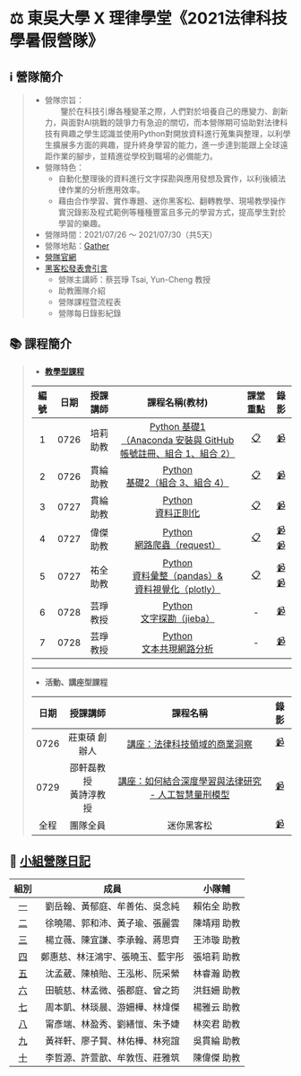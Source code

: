 # :balance_scale: 東吳大學 X 理律學堂《2021法律科技學暑假營隊》

## :information_source: 營隊簡介  
> * 營隊宗旨：  
> &emsp;&emsp;鑒於在科技引爆各種變革之際，人們對於培養自己的應變力、創新力，與面對AI挑戰的競爭力有急迫的關切，而本營隊期可協助對法律科技有興趣之學生認識並使用Python對開放資料進行蒐集與整理，以利學生擴展多方面的興趣，提升終身學習的能力，進一步達到能跟上全球遠距作業的腳步，並精進從學校到職場的必備能力。  
> * 營隊特色：  
>   * 自動化整理後的資料進行文字探勘與應用發想及實作，以利後續法律作業的分析應用效率。  
>   * 藉由合作學習、實作專題、迷你黑客松、翻轉教學、現場教學操作實況錄影及程式範例等種種豐富且多元的學習方式，提高學生對於學習的樂趣。
> * 營隊時間：2021/07/26 ～ 2021/07/30（共5天）  
> * 營隊地點：[Gather](https://reurl.cc/dGOAnD)
> * [營隊官網](https://sites.google.com/view/lawtechscu)  
> * [黑客松發表會引言](https://docs.google.com/presentation/d/e/2PACX-1vS7ghw_l1rrjwp5Qeu_ZIS27dl4Hyy-ZlfoaYJMNY_AErZX1pShsaalPA0rLL9L-KyV6Tknjqmjn1S4/pub?start=false&loop=false&delayms=3000)
>   * 營隊主講師：蔡芸琤 Tsai, Yun-Cheng 教授
>   * 助教團隊介紹
>   * 營隊課程暨流程表
>   * 營隊每日錄影紀錄
>


## :books: 課程簡介
> * **[教學型課程](https://reurl.cc/eEQ6lx)**  
>
> |編號|日期|授課講師|課程名稱(教材)|課堂重點|錄影|
> |:--:|:--:|:---:|:----:|:--:|:---:|
> |1|0726|培莉<br>助教|[Python 基礎1<br>（Anaconda 安裝與 GitHub 帳號註冊、組合 1、組合 2）](https://reurl.cc/yEWQaM "Learning Materials for Python_01 class")|[:clipboard:](https://reurl.cc/0jk28b "Note for Python_01 class")|[:video_camera:](https://reurl.cc/W3gMq5 "Video for Python_01 class")|
> |2|0726|貫綸<br>助教|[Python<br>基礎2（組合 3、組合 4）](https://reurl.cc/pg8WRZ "Learning Materials for Python_02 class")|[:clipboard:](https://reurl.cc/6aXE3O "Note for Python_02 class")|[:video_camera:](https://reurl.cc/xG28ne "Video for Python_02 class")|
> |3|0727|貫綸<br>助教|[Python<br>資料正則化](https://reurl.cc/ZG8roW "Learning Materials for Python_03 class")|[:clipboard:](https://reurl.cc/1Yl2aV "Note for Python_03 class")|[:video_camera:](https://reurl.cc/VEoprn "Video for Python_03 class")|
> |4|0727|偉傑<br>助教|[Python<br>網路爬蟲（request）](https://reurl.cc/6aXERb "Learning Materials for Python_04 class")|[:clipboard:](https://reurl.cc/gWN0jX "Note for Python_04 class")|[:video_camera:](https://reurl.cc/Dgpn0R "Video for Python_04 class")<br>[:video_camera:](https://reurl.cc/W3YQ1e "Video for Python_04_選修 class")|
> |5|0727|祐全<br>助教|[Python<br>資料彙整（pandas）& <br> 資料視覺化（plotly）](https://reurl.cc/j8Vkep "Learning Materials for Python_05 class")|[:clipboard:](https://reurl.cc/KAEpng "Note for Python_05 class")|[:video_camera:](https://reurl.cc/yEbNeE "Video for Python_05_pandas class")<br>[:video_camera:](https://reurl.cc/9rANGO "Video for Python_05_plotly class")|
> |6|0728|芸琤<br>教授|[Python<br>文字探勘（jieba）](https://reurl.cc/DgYE3N "Learning Materials for Python_06 class")| - |[:video_camera:](https://reurl.cc/XWrMLe "Video for Python_06 class")|
> |7|0728|芸琤<br>教授|[Python<br>文本共現網路分析](https://reurl.cc/R0RmOz "Learning Materials for Python_07 class")| - |[:video_camera:](https://reurl.cc/xGbMkE "Video for Python_07 class")|
> ---
> * **活動、講座型課程**  
> 
> |日期|授課講師|課程名稱|錄影|
> |:--:|:---:|:----:|:---:|
> |0726|莊東碩 創辦人|[講座：法律科技領域的商業洞察](https://reurl.cc/83Rdl4)|[:video_camera:](https://reurl.cc/vq2Vne)|
> |0729|邵軒磊教授<br>黃詩淳教授|[講座：如何結合深度學習與法律研究 - 人工智慧量刑模型](https://reurl.cc/ogbaMM)|[:video_camera:](https://reurl.cc/4aD0zK)|
> |全程|團隊全員|迷你黑客松|[:video_camera:](https://reurl.cc/j82vk2)|
>

## :memo: [小組營隊日記](https://reurl.cc/NrOxN6)
|              組別              |               成員               |   小隊輔    |
| :----------------------------: | :------------------------------: | :---------: |
| [一](/GroupWork/01_Team_1.md)  |  劉岳翰、黃郁庭、牟善佑、吳念純  | 賴佑全 助教 |
| [二](/GroupWork/02_Team_2.md)  |  徐曉陽、郭和沛、黃子瑜、張麗雲  | 陳靖翔 助教 |
| [三](/GroupWork/03_Team_3.md)  |  楊立薇、陳宜謙、李承翰、蔣思齊  | 王沛璇 助教 |
| [四](/GroupWork/04_Team_4.md)  | 鄭惠慈、林汪鴻宇、張曉玉、藍宇彤 | 張培莉 助教 |
| [五](/GroupWork/05_Team_5.md)  |  沈孟葳、陳楨貽、王泓彬、阮采縈  | 林睿瀚 助教 |
| [六](/GroupWork/06_Team_6.md)  |  田毓慈、林孟微、張郡庭、曾之筠  | 洪鈺姍 助教 |
| [七](/GroupWork/07_Team_7.md)  |  周本凱、林琰晨、游姍樺、林煒傑  | 楊雅云 助教 |
| [八](/GroupWork/08_Team_8.md)  |  甯彥端、林盈秀、劉繕愷、朱予婕  | 林奕君 助教 |
| [九](/GroupWork/09_Team_9.md)  |  黃祥軒、廖子賢、林佑樺、林宛誼  | 吳貫綸 助教 |
| [十](/GroupWork/10_Team_10.md) |  李哲源、許萱歆、牟敦恆、莊雅筑  | 陳偉傑 助教 |

